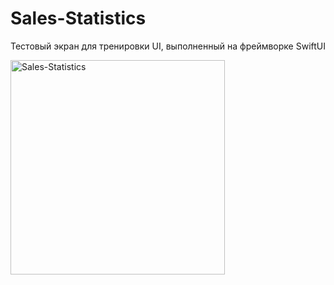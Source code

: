 # Sales-Statistics
Тестовый экран для тренировки UI, выполненный на фреймворке SwiftUI

<img width="343" alt="Sales-Statistics" src="https://user-images.githubusercontent.com/124436982/228926108-fbef9b8d-ea15-4c3b-9f1a-1fa31956a60c.png">
